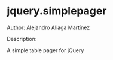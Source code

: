 jquery.simplepager
==================
Author: Alejandro Aliaga Martínez

Description:

A simple table pager for jQuery
